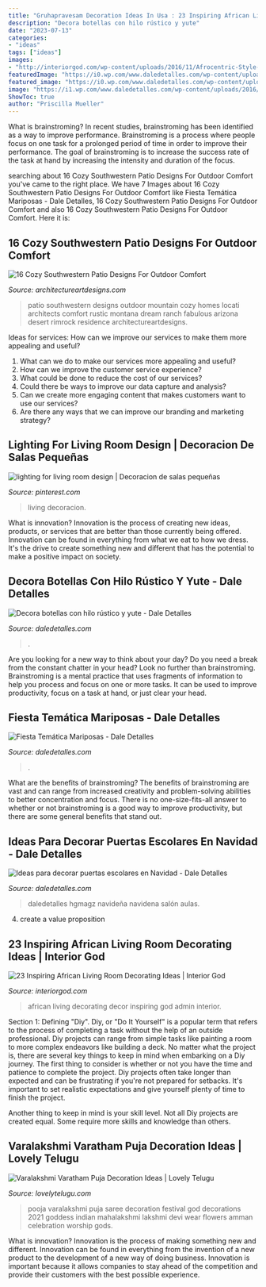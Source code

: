 ```yaml
---
title: "Gruhapravesam Decoration Ideas In Usa : 23 Inspiring African Living Room Decorating Ideas"
description: "Decora botellas con hilo rústico y yute"
date: "2023-07-13"
categories:
- "ideas"
tags: ["ideas"]
images:
- "http://interiorgod.com/wp-content/uploads/2016/11/Afrocentric-Style-Decor.jpg"
featuredImage: "https://i0.wp.com/www.daledetalles.com/wp-content/uploads/2017/02/botellas-de-vidrio-decoradas3.jpg"
featured_image: "https://i0.wp.com/www.daledetalles.com/wp-content/uploads/2017/02/botellas-de-vidrio-decoradas3.jpg"
image: "https://i1.wp.com/www.daledetalles.com/wp-content/uploads/2016/03/10-4.jpg"
ShowToc: true
author: "Priscilla Mueller"
---
```



What is brainstroming?
In recent studies, brainstroming has been identified as a way to improve performance. Brainstroming is a process where people focus on one task for a prolonged period of time in order to improve their performance. The goal of brainstroming is to increase the success rate of the task at hand by increasing the intensity and duration of the focus.

	

		
searching about 16 Cozy Southwestern Patio Designs For Outdoor Comfort you've came to the right place. We have 7 Images about 16 Cozy Southwestern Patio Designs For Outdoor Comfort like Fiesta Temática Mariposas - Dale Detalles, 16 Cozy Southwestern Patio Designs For Outdoor Comfort and also 16 Cozy Southwestern Patio Designs For Outdoor Comfort. Here it is:
		
    
## 16 Cozy Southwestern Patio Designs For Outdoor Comfort

<img loading=lazy src="https://www.architectureartdesigns.com/wp-content/uploads/2016/04/16-Cozy-Southwestern-Patio-Designs-For-Outdoor-Comfort-2.jpg" onerror="this.onerror=null;this.src='https://tse1.mm.bing.net/th?id=OIP.Nm9B5zqeu9GgajxlhKgyKAHaE7&amp;pid=15.1';" alt="16 Cozy Southwestern Patio Designs For Outdoor Comfort">

_Source: architectureartdesigns.com_

>patio southwestern designs outdoor mountain cozy homes locati architects comfort rustic montana dream ranch fabulous arizona desert rimrock residence architectureartdesigns. 

	

Ideas for services: How can we improve our services to make them more appealing and useful?
1. What can we do to make our services more appealing and useful? 
2. How can we improve the customer service experience? 
3. What could be done to reduce the cost of our services? 
4. Could there be ways to improve our data capture and analysis? 
5. Can we create more engaging content that makes customers want to use our services? 
6. Are there any ways that we can improve our branding and marketing strategy?

    
## Lighting For Living Room Design | Decoracion De Salas Pequeñas

<img loading=lazy src="https://i.pinimg.com/736x/fa/a6/80/faa680b6753254a9bc51f46e3bf3f258.jpg" onerror="this.onerror=null;this.src='https://tse4.mm.bing.net/th?id=OIP.ab-sBAPFStgIdejOVsNK2AHaLG&amp;pid=15.1';" alt="lighting for living room design | Decoracion de salas pequeñas">

_Source: pinterest.com_

>living decoracion. 

	

What is innovation?
Innovation is the process of creating new ideas, products, or services that are better than those currently being offered. Innovation can be found in everything from what we eat to how we dress. It's the drive to create something new and different that has the potential to make a positive impact on society.

    
## Decora Botellas Con Hilo Rústico Y Yute - Dale Detalles

<img loading=lazy src="https://i0.wp.com/www.daledetalles.com/wp-content/uploads/2017/02/botellas-de-vidrio-decoradas3.jpg" onerror="this.onerror=null;this.src='https://tse4.mm.bing.net/th?id=OIP.9WJC5_Vw8xd2kiK0OYn4RwHaG1&amp;pid=15.1';" alt="Decora botellas con hilo rústico y yute - Dale Detalles">

_Source: daledetalles.com_

>. 

	

Are you looking for a new way to think about your day? Do you need a break from the constant chatter in your head? Look no further than brainstroming. Brainstroming is a mental practice that uses fragments of information to help you process and focus on one or more tasks. It can be used to improve productivity, focus on a task at hand, or just clear your head.

    
## Fiesta Temática Mariposas - Dale Detalles

<img loading=lazy src="https://i1.wp.com/www.daledetalles.com/wp-content/uploads/2016/03/10-4.jpg" onerror="this.onerror=null;this.src='https://tse4.mm.bing.net/th?id=OIP.IqS9TQhNdSR8SLi3xuhN7wHaJ4&amp;pid=15.1';" alt="Fiesta Temática Mariposas - Dale Detalles">

_Source: daledetalles.com_

>. 

	

What are the benefits of brainstroming?
The benefits of brainstroming are vast and can range from increased creativity and problem-solving abilities to better concentration and focus. There is no one-size-fits-all answer to whether or not brainstroming is a good way to improve productivity, but there are some general benefits that stand out.

    
## Ideas Para Decorar Puertas Escolares En Navidad - Dale Detalles

<img loading=lazy src="https://i0.wp.com/www.daledetalles.com/wp-content/uploads/2017/10/Idea-para-decorar-puertas-escolares-en-Navidad3-1.jpg?resize=550%2C731" onerror="this.onerror=null;this.src='https://tse3.mm.bing.net/th?id=OIP.ZEJQrYW0b8nmkqpmBjF9RQHaJ1&amp;pid=15.1';" alt="Ideas para decorar puertas escolares en Navidad - Dale Detalles">

_Source: daledetalles.com_

>daledetalles hgmagz navideña navidena salón aulas. 

	

4. create a value proposition 

    
## 23 Inspiring African Living Room Decorating Ideas | Interior God

<img loading=lazy src="http://interiorgod.com/wp-content/uploads/2016/11/Afrocentric-Style-Decor.jpg" onerror="this.onerror=null;this.src='https://tse1.mm.bing.net/th?id=OIP.uTBYGqvF7g0GhsmxLvgNfwHaLI&amp;pid=15.1';" alt="23 Inspiring African Living Room Decorating Ideas | Interior God">

_Source: interiorgod.com_

>african living decorating decor inspiring god admin interior. 

	

Section 1: Defining "Diy".
Diy, or "Do It Yourself" is a popular term that refers to the process of completing a task without the help of an outside professional. Diy projects can range from simple tasks like painting a room to more complex endeavors like building a deck. No matter what the project is, there are several key things to keep in mind when embarking on a Diy journey.
The first thing to consider is whether or not you have the time and patience to complete the project. Diy projects often take longer than expected and can be frustrating if you're not prepared for setbacks. It's important to set realistic expectations and give yourself plenty of time to finish the project.

Another thing to keep in mind is your skill level. Not all Diy projects are created equal. Some require more skills and knowledge than others.

    
## Varalakshmi Varatham Puja Decoration Ideas | Lovely Telugu

<img loading=lazy src="http://www.lovelytelugu.com/wp-content/uploads/2016/08/648295b6d8fcca0a03bbaeb26133b22c.jpg" onerror="this.onerror=null;this.src='https://tse4.mm.bing.net/th?id=OIP.n6RAH7t6_L_qjkzMfVPM1QHaJ3&amp;pid=15.1';" alt="Varalakshmi Varatham Puja Decoration Ideas | Lovely Telugu">

_Source: lovelytelugu.com_

>pooja varalakshmi puja saree decoration festival god decorations 2021 goddess indian mahalakshmi lakshmi devi wear flowers amman celebration worship gods. 

	

What is innovation?
Innovation is the process of making something new and different. Innovation can be found in everything from the invention of a new product to the development of a new way of doing business. Innovation is important because it allows companies to stay ahead of the competition and provide their customers with the best possible experience.

